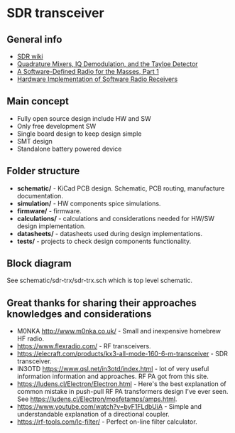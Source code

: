 # SDR transceiver

## General info

- [SDR wiki](https://en.wikipedia.org/wiki/Software-defined_radio)
- [Quadrature Mixers, IQ Demodulation, and the Tayloe Detector](https://www.youtube.com/watch?v=JuuKF1RFvBM)
- [A Software-Defined Radio for the Masses, Part 1](https://www.arrl.org/files/file/Technology/tis/info/pdf/020708qex013.pdf)
- [Hardware Implementation of Software Radio Receivers](https://www.ripublication.com/irph/ijeee_spl/ijeeev7n4_08.pdf)

## Main concept

- Fully open source design include HW and SW
- Only free development SW
- Single board design to keep design simple
- SMT design
- Standalone battery powered device

## Folder structure

- **schematic/** - KiCad PCB design. Schematic, PCB routing, manufacture documentation.
- **simulation/** - HW components spice simulations.
- **firmware/** - firmware.
- **calculations/** - calculations and considerations needed for HW/SW design implementation.
- **datasheets/** - datasheets used during design implementations.
- **tests/** - projects to check design components functionality.

## Block diagram

See schematic/sdr-trx/sdr-trx.sch which is top level schematic.

## Great thanks for sharing their approaches knowledges and considerations

- M0NKA http://www.m0nka.co.uk/ - Small and inexpensive homebrew HF radio.
- https://www.flexradio.com/ - RF transceivers.
- https://elecraft.com/products/kx3-all-mode-160-6-m-transceiver - SDR transceiver.
- IN3OTD https://www.qsl.net/in3otd/index.html - lot of very useful information information and approaches. RF PA got from this site.
- https://ludens.cl/Electron/Electron.html - Here's the best explanation of common mistake in push-pull RF PA transformers design I've ever seen. See https://ludens.cl/Electron/mosfetamps/amps.html.
- https://www.youtube.com/watch?v=byF1FLdbUiA - Simple and understandable explanation of a directional coupler.
- https://rf-tools.com/lc-filter/ - Perfect on-line filter calculator.
